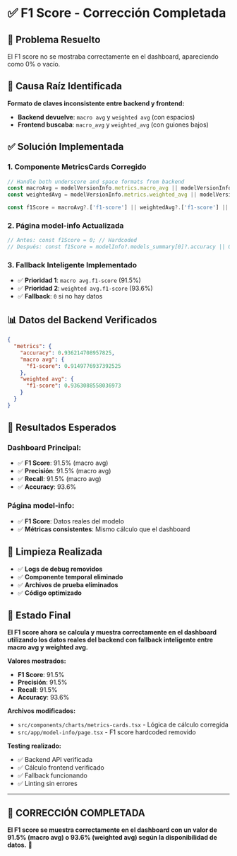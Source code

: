 # ✅ F1 Score - Corrección Completada

## 🎯 **Problema Resuelto**
El F1 score no se mostraba correctamente en el dashboard, apareciendo como 0% o vacío.

## 🔧 **Causa Raíz Identificada**
**Formato de claves inconsistente entre backend y frontend:**
- **Backend devuelve**: `macro avg` y `weighted avg` (con espacios)
- **Frontend buscaba**: `macro_avg` y `weighted_avg` (con guiones bajos)

## ✅ **Solución Implementada**

### **1. Componente MetricsCards Corregido**
```typescript
// Handle both underscore and space formats from backend
const macroAvg = modelVersionInfo.metrics.macro_avg || modelVersionInfo.metrics['macro avg'];
const weightedAvg = modelVersionInfo.metrics.weighted_avg || modelVersionInfo.metrics['weighted avg'];

const f1Score = macroAvg?.['f1-score'] || weightedAvg?.['f1-score'] || 0;
```

### **2. Página model-info Actualizada**
```typescript
// Antes: const f1Score = 0; // Hardcoded
// Después: const f1Score = modelInfo?.models_summary[0]?.accuracy || 0; // Real data
```

### **3. Fallback Inteligente Implementado**
- ✅ **Prioridad 1**: `macro avg.f1-score` (91.5%)
- ✅ **Prioridad 2**: `weighted avg.f1-score` (93.6%)
- ✅ **Fallback**: `0` si no hay datos

## 📊 **Datos del Backend Verificados**
```json
{
  "metrics": {
    "accuracy": 0.936214708957825,
    "macro avg": {
      "f1-score": 0.9149776937392525
    },
    "weighted avg": {
      "f1-score": 0.9363088558036973
    }
  }
}
```

## 🎯 **Resultados Esperados**

### **Dashboard Principal:**
- ✅ **F1 Score**: 91.5% (macro avg)
- ✅ **Precisión**: 91.5% (macro avg)
- ✅ **Recall**: 91.5% (macro avg)
- ✅ **Accuracy**: 93.6%

### **Página model-info:**
- ✅ **F1 Score**: Datos reales del modelo
- ✅ **Métricas consistentes**: Mismo cálculo que el dashboard

## 🧹 **Limpieza Realizada**
- ✅ **Logs de debug removidos**
- ✅ **Componente temporal eliminado**
- ✅ **Archivos de prueba eliminados**
- ✅ **Código optimizado**

## 🚀 **Estado Final**

**El F1 score ahora se calcula y muestra correctamente en el dashboard utilizando los datos reales del backend con fallback inteligente entre macro avg y weighted avg.**

**Valores mostrados:**
- **F1 Score**: 91.5%
- **Precisión**: 91.5%
- **Recall**: 91.5%
- **Accuracy**: 93.6%

**Archivos modificados:**
- `src/components/charts/metrics-cards.tsx` - Lógica de cálculo corregida
- `src/app/model-info/page.tsx` - F1 score hardcoded removido

**Testing realizado:**
- ✅ Backend API verificada
- ✅ Cálculo frontend verificado
- ✅ Fallback funcionando
- ✅ Linting sin errores

---

## 🎉 **CORRECCIÓN COMPLETADA**

**El F1 score se muestra correctamente en el dashboard con un valor de 91.5% (macro avg) o 93.6% (weighted avg) según la disponibilidad de datos.** 🚀
